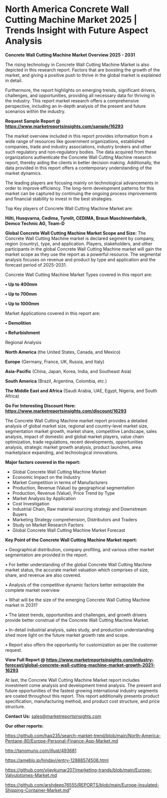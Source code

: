 # North America Concrete Wall Cutting Machine Market 2025 | Trends Insight with Future Aspect Analysis

<Strong> Concrete Wall Cutting Machine Market Overview 2025 - 2031</strong>

The rising technology in Concrete Wall Cutting Machine Market is also depicted in this research report. Factors that are boosting the growth of the market, and giving a positive push to thrive in the global market is explained in detail.

Furthermore, the report highlights on emerging trends, significant drivers, challenges, and opportunities, providing all necessary data for thriving in the industry. This report market research offers a comprehensive perspective, including an in-depth analysis of the present and future scenarios within the industry.

<strong>Request Sample Report @ <a href=https://www.marketreportsinsights.com/sample/16293>https://www.marketreportsinsights.com/sample/16293</a></strong>

The market overview included in this report provides information from a wide range of resources like government organizations, established companies, trade and industry associations, industry brokers and other such regulatory and non-regulatory bodies. The data acquired from these organizations authenticate the Concrete Wall Cutting Machine research report, thereby aiding the clients in better decision making. Additionally, the data provided in this report offers a contemporary understanding of the market dynamics.

The leading players are focusing mainly on technological advancements in order to improve efficiency. The long-term development patterns for this market can be captured by continuing the ongoing process improvements and financial stability to invest in the best strategies.

Top Key players of Concrete Wall Cutting Machine Market are:

<strong>Hilti, Husqvarna, Cedima, Tyrolit, CEDIMA, Braun Maschinenfabrik, Demco Technic AG, Team-D</strong>

<strong><b>Global Concrete Wall Cutting Machine Market Scope and Size:</b></strong>
The Concrete Wall Cutting Machine market is declared segment by company, region (country), type, and application. Players, stakeholders, and other participants in the global Concrete Wall Cutting Machine market will gain the market scope as they use the report as a powerful resource. The segmental analysis focuses on revenue and product by type and application and the forecast period of 2025-2031.

Concrete Wall Cutting Machine Market Types covered in this report are:

<strong>• Up to 400mm

• Up to 700mm

• Up to 1000mm</strong>

Market Applications covered in this report are:

<strong>• Demolition

• Refurbishment</strong> 

Regional Analysis

<strong>North America</strong> (the United States, Canada, and Mexico)

<strong>Europe</strong> (Germany, France, UK, Russia, and Italy)

<strong>Asia-Pacific</strong> (China, Japan, Korea, India, and Southeast Asia)

<strong>South America</strong> (Brazil, Argentina, Colombia, etc.)

<strong>The Middle East and Africa</strong> (Saudi Arabia, UAE, Egypt, Nigeria, and South Africa)

<strong>Go For Interesting Discount Here: <a href=https://www.marketreportsinsights.com/discount/16293>https://www.marketreportsinsights.com/discount/16293</a></strong>

The Concrete Wall Cutting Machine market report provides a detailed analysis of global market size, regional and country-level market size, segmentation market growth, market share, competitive Landscape, sales analysis, impact of domestic and global market players, value chain optimization, trade regulations, recent developments, opportunities analysis, strategic market growth analysis, product launches, area marketplace expanding, and technological innovations.

<strong><b>Major factors covered in the report:</b></strong>
<ul>
  <li>Global Concrete Wall Cutting Machine Market </li>
  <li>Economic Impact on the Industry</li>
  <li>Market Competition in terms of Manufacturers</li>
  <li>Production, Revenue (Value) by geographical segmentation</li>
  <li>Production, Revenue (Value), Price Trend by Type</li>
  <li>Market Analysis by Application</li>
  <li>Cost Investigation</li>
  <li>Industrial Chain, Raw material sourcing strategy and Downstream Buyers</li>
  <li>Marketing Strategy comprehension, Distributors and Traders</li>
  <li>Study on Market Research Factors</li>
  <li>Global Concrete Wall Cutting Machine Market Forecast</li>
</ul>

<strong><b>Key Point of the Concrete Wall Cutting Machine Market report:</b></strong>

• Geographical distribution, company profiling, and various other market segmentation are provided in the report.

• For better understanding of the global Concrete Wall Cutting Machine market status, the accurate market valuation which comprises of size, share, and revenue are also covered.

• Analysis of the competitive dynamic factors better extrapolate the complete market overview

• What will be the size of the emerging Concrete Wall Cutting Machine market in 2031?

• The latest trends, opportunities and challenges, and growth drivers provide better construal of the Concrete Wall Cutting Machine Market.

• In-detail industrial analysis, sales study, and production understanding shed more light on the future market growth rate and scope.

• Report also offers the opportunity for customization as per the customer request.

<strong><b>View Full Report @ <a href=https://www.marketreportsinsights.com/industry-forecast/global-concrete-wall-cutting-machine-market-growth-2021-16293>https://www.marketreportsinsights.com/industry-forecast/global-concrete-wall-cutting-machine-market-growth-2021-16293</a></b></strong>


At last, the Concrete Wall Cutting Machine Market report includes investment come analysis and development trend analysis. The present and future opportunities of the fastest growing international industry segments are coated throughout this report. This report additionally presents product specification, manufacturing method, and product cost structure, and price structure.

<strong>Contact Us:</strong>
sales@marketreportsinsights.com

<strong>Our other reports:</strong>

<a href=https://github.com/haq235/search-market-trend/blob/main/North-America-Pentane-80/Europe-Personal-Finance-App-Market.md>https://github.com/haq235/search-market-trend/blob/main/North-America-Pentane-80/Europe-Personal-Finance-App-Market.md</a>

<a href=http://tanomuno.com/illust/493681>http://tanomuno.com/illust/493681</a>

<a href=https://ameblo.jp/hindavi/entry-12888574508.html>https://ameblo.jp/hindavi/entry-12888574508.html</a>

<a href=https://github.com/vijaykumar207/marketing-trands/blob/main/Europe-Valvulotomes-Market.md>https://github.com/vijaykumar207/marketing-trands/blob/main/Europe-Valvulotomes-Market.md</a>

<a href=https://github.com/arshdeep76555/REPORTS/blob/main/Europe-Insulated-Shipping-Container-Market.md>https://github.com/arshdeep76555/REPORTS/blob/main/Europe-Insulated-Shipping-Container-Market.md</a>"
